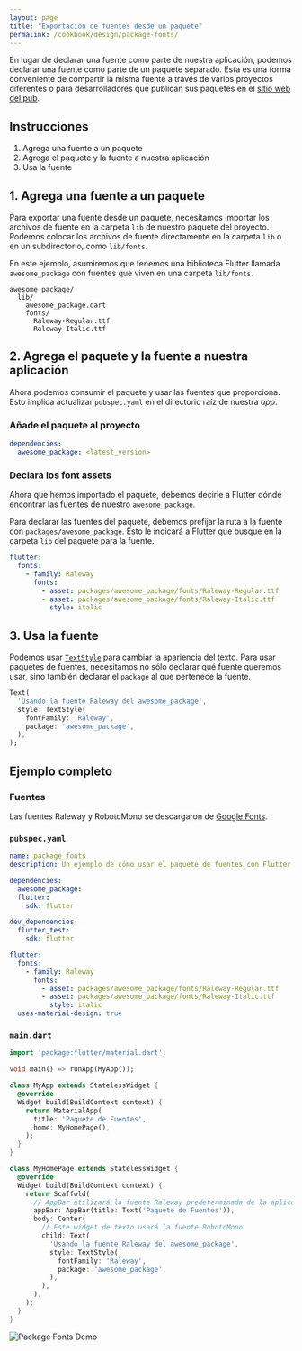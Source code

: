 ```yaml
---
layout: page
title: "Exportación de fuentes desde un paquete"
permalink: /cookbook/design/package-fonts/
---
```


En lugar de declarar una fuente como parte de nuestra aplicación, podemos declarar una fuente como parte de un paquete separado. Esta es una forma conveniente de compartir la misma fuente a través de varios proyectos diferentes o para desarrolladores que publican sus paquetes en el 
[sitio web del pub](https://pub.dartlang.org/).  

## Instrucciones

  1. Agrega una fuente a un paquete
  2. Agrega el paquete y la fuente a nuestra aplicación
  3. Usa la fuente
  
## 1. Agrega una fuente a un paquete

Para exportar una fuente desde un paquete, necesitamos importar los archivos de fuente en la carpeta `lib` de nuestro paquete del proyecto. Podemos colocar los archivos de fuente directamente en la carpeta `lib` o en un subdirectorio, como `lib/fonts`. 

En este ejemplo, asumiremos que tenemos una biblioteca Flutter llamada 
`awesome_package` con fuentes que viven en una carpeta `lib/fonts`.

```
awesome_package/
  lib/
    awesome_package.dart
    fonts/
      Raleway-Regular.ttf
      Raleway-Italic.ttf
```

## 2. Agrega el paquete y la fuente a nuestra aplicación

Ahora podemos consumir el paquete y usar las fuentes que proporciona. Esto implica actualizar `pubspec.yaml` en el directorio raíz de nuestra *app*. 

### Añade el paquete al proyecto

```yaml
dependencies:
  awesome_package: <latest_version>
```

### Declara los font assets

Ahora que hemos importado el paquete, debemos decirle a Flutter dónde encontrar las fuentes de nuestro `awesome_package`.

Para declarar las fuentes del paquete, debemos prefijar la ruta a la fuente con 
`packages/awesome_package`. Esto le indicará a Flutter que busque en la carpeta `lib` del paquete para la fuente.

```yaml
flutter:
  fonts:
    - family: Raleway
      fonts:
        - asset: packages/awesome_package/fonts/Raleway-Regular.ttf
        - asset: packages/awesome_package/fonts/Raleway-Italic.ttf
          style: italic
```

## 3. Usa la fuente

Podemos usar [`TextStyle`](https://docs.flutter.io/flutter/painting/TextStyle-class.html)
para cambiar la apariencia del texto. Para usar paquetes de fuentes, necesitamos no sólo declarar qué fuente queremos usar, sino también declarar el `package` al que pertenece la fuente. 

<!-- skip -->
```dart
Text(
  'Usando la fuente Raleway del awesome_package',
  style: TextStyle(
    fontFamily: 'Raleway',
    package: 'awesome_package',
  ),
);
```

## Ejemplo completo

### Fuentes

Las fuentes Raleway y RobotoMono se descargaron de [Google Fonts](https://fonts.google.com/).

### `pubspec.yaml`

```yaml
name: package_fonts
description: Un ejemplo de cómo usar el paquete de fuentes con Flutter

dependencies:
  awesome_package:
  flutter:
    sdk: flutter

dev_dependencies:
  flutter_test:
    sdk: flutter

flutter:
  fonts:
    - family: Raleway
      fonts:
        - asset: packages/awesome_package/fonts/Raleway-Regular.ttf
        - asset: packages/awesome_package/fonts/Raleway-Italic.ttf
          style: italic
  uses-material-design: true
```

### `main.dart`

```dart
import 'package:flutter/material.dart';

void main() => runApp(MyApp());

class MyApp extends StatelessWidget {
  @override
  Widget build(BuildContext context) {
    return MaterialApp(
      title: 'Paquete de Fuentes',
      home: MyHomePage(),
    );
  }
}

class MyHomePage extends StatelessWidget {
  @override
  Widget build(BuildContext context) {
    return Scaffold(
      // AppBar utilizará la fuente Raleway predeterminada de la aplicación
      appBar: AppBar(title: Text('Paquete de Fuentes')),
      body: Center(
        // Este widget de texto usará la fuente RobotoMono
        child: Text(
          'Usando la fuente Raleway del awesome_package',
          style: TextStyle(
            fontFamily: 'Raleway',
            package: 'awesome_package',
          ),
        ),
      ),
    );
  }
}
```

![Package Fonts Demo](/images/cookbook/package-fonts.png)

